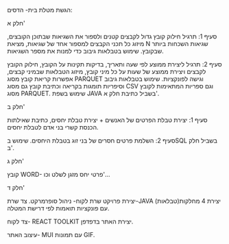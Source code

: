 הגשת מטלת בית- הדסים:


חלק א'

סעיף 1: תרגיל חילוק קובץ גדול לקבצים קטנים ולספור את השגיאות שבתוכן הקובצים, מיזוג כל תכני הקבצים למספור אחד של שגיאות, מציאת N שגיאות השכחות ביותר שבקובץ.
שימוש בטבלאות גיבוב כדי למנות את מספר השגיאות.

סעיף 2: תרגיל ליצירת ממוצע לפי שעה ותאריך, בדיקות תקינות על הקובץ, חילוק הקובץ לקבצים ויצירת ממוצע של שעות על כל מיני קובץ, מיזוג הטבלאות שבמיני קבצים, אפשרות קריאת קובץ מסוג PARQUET וגישה לפונקציות.
שימוש בטבלאות גיבוב וסיפריות תומגות בקריאה וכתיבת קובץ גם מסוג CSV וגם ספריות המתאימות לקובץ מסוג PARQUET.
שימוש בשפת JAVA בשביל כתיבת חלק א'.

חלק ב'

סעיף 1: יצירת טבלת הפרטים של האנשים + יצירת טבלת יחסים, כתיבת שאילתות הכנסת קשרי בני אדם לטבלת יחסים.

סעיף 2: השלמת פרטים חסרים של בני זוג בטבלת היחסים.
שימוש בSQL בשביל חלק ב'.

חלק ג'

קובץ WORD- פרטי יחס מזגן לשלט וכו'...

חלק ד'

יצירת פרויקט שרת לקוח- ניהול סופרמרקט.
צד שרת-JAVA יצירת 4 מחלקות(טבלאות) עם פונקציות תואמות לפי דרישת המטלה.

צד לקוח- REACT TOOLKIT יצירת האתר בדפדפן.

עיצוב האתר- MUI עם תמונות GIF.
